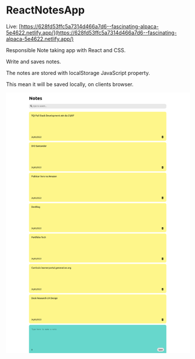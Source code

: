 # ReactNotesApp

Live: [https://628fd53ffc5a7314d466a7d6--fascinating-alpaca-5e4622.netlify.app/](https://628fd53ffc5a7314d466a7d6--fascinating-alpaca-5e4622.netlify.app/)

Responsible Note taking app with React and CSS.

Write and saves notes.

The notes are stored with localStorage JavaScript property.

This mean it will be saved locally, on clients browser.

![](proof.png)


